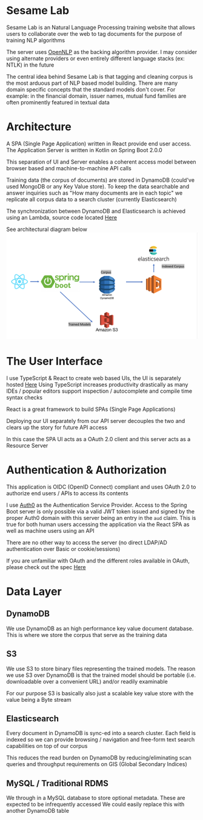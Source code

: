 # Sesame Lab
Sesame Lab is an Natural Language Processing training website that allows users to collaborate 
over the web to tag documents for the purpose of training NLP algorithms

The server uses [OpenNLP](https://opennlp.apache.org/) as the backing algorithm provider. I may
consider using alternate providers or even entirely different language stacks (ex: NTLK) in the future

The central idea behind Sesame Lab is that tagging and cleaning corpus is the most arduous part of
NLP based model building. There are many domain specific concepts that the standard models don't cover.
For example: in the financial domain, issuer names, mutual fund families are often prominently featured
in textual data

# Architecture
A SPA (Single Page Application) written in React provide end user access. The Application Server
is written in Kotlin on Spring Boot 2.0.0

This separation of UI and Server enables a coherent access model between browser based and machine-to-machine
API calls

Training data (the corpus of documents) are stored in DynamoDB (could've used MongoDB or any Key Value store).
To keep the data searchable and answer inquiries such as "How many documents are in each  topic" we replicate
all corpus data to a search cluster (currently Elasticsearch)

The synchronization between DynamoDB and Elasticsearch is achieved using an Lambda, 
source code located [Here](https://github.com/erfangc/dynamodb-elasticsearch-replicator)

See architectural diagram below 
![Architectural Diagram](architecture.png) 

# The User Interface
I use TypeScript & React to create web based UIs, the UI is separately hosted [Here](https://github.com/erfangc/sesame-lab-ui)
Using TypeScript increases productivity drastically as many IDEs / popular editors support inspection / autocomplete
and compile time syntax checks

React is a great framework to build SPAs (Single Page Applications)

Deploying our UI separately from our API server decouples the two and clears up the story for future API access

In this case the SPA UI acts as a OAuth 2.0 client and this server acts as a Resource Server 

# Authentication & Authorization
This application is OIDC (OpenID Connect) compliant and uses OAuth 2.0 to authorize end users / APIs
to access its contents

I use [Auth0](https://auth0.com/) as the Authentication Service Provider. Access to the Spring Boot
server is only possible via a valid JWT token issued and signed by the proper Auth0 domain with 
this server being an entry in the `aud` claim. This is true for both human users accessing the application
via the React SPA as well as machine users using an API

There are no other way to access the server (no direct LDAP/AD authentication over Basic or cookie/sessions)

If you are unfamiliar with OAuth and the different roles available in OAuth, please check out 
the spec [Here](https://tools.ietf.org/html/rfc6749#section-1.1)

# Data Layer
## DynamoDB
We use DynamoDB as an high performance key value document database. This is where we store the corpus that 
serve as the training data

## S3
We use S3 to store binary files representing the trained models. The reason we use S3 over DynamoDB is 
that the trained model should be portable (i.e. downloadable over a convenient URL) and/or readily
examinable

For our purpose S3 is basically also just a scalable key value store with the value being a Byte stream

## Elasticsearch
Every document in DynamoDB is sync-ed into a search cluster. Each field is indexed so we can provide
browsing / navigation and free-form text search capabilities on top of our corpus

This reduces the read burden on DynamoDB by reducing/eliminating scan queries and throughput requirements
on GIS (Global Secondary Indices)

## MySQL / Traditional RDMS
We through in a MySQL database to store optional metadata. These are expected to be infrequently accessed
We could easily replace this with another DynamoDB table  
